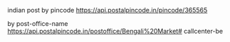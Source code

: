 indian post
by pincode
https://api.postalpincode.in/pincode/365565

by post-office-name
https://api.postalpincode.in/postoffice/Bengali%20Market#   c a l l c e n t e r - b e  
 